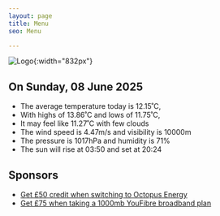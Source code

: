 ```yaml
---
layout: page
title: Menu
seo: Menu

---
```


![Logo](/images/logo.jpg){:width="832px"}

<!-- weather_marker starts -->
## On Sunday, 08 June 2025

- The average temperature today is 12.15˚C,
- With highs of 13.86˚C and lows of 11.75˚C,
- It may feel like 11.27˚C with few clouds
- The wind speed is 4.47m/s and visibility is 10000m
- The pressure is 1017hPa and humidity is 71%
- The sun will rise at 03:50 and set at 20:24

<!-- weather_marker ends -->

## Sponsors

- [Get £50 credit when switching to Octopus Energy](https://bit.ly/3oD1nnS)
- [Get £75 when taking a 1000mb YouFibre broadband plan](https://aklam.io/91zWhU?)

